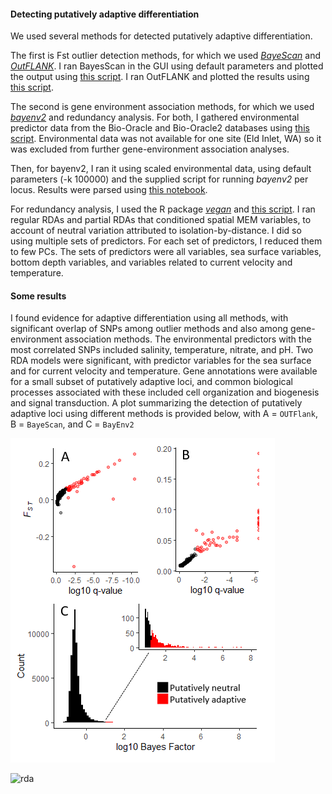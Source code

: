 #### Detecting putatively adaptive differentiation

We used several methods for detected putatively adaptive differentiation.

The first is Fst outlier detection methods, for which we used [*BayeScan*](http://cmpg.unibe.ch/software/BayeScan/) and [*OutFLANK*](http://rstudio-pubs-static.s3.amazonaws.com/305384_9aee1c1046394fb9bd8e449453d72847.html). I ran BayesScan in the GUI using default parameters and plotted the output using [this script](https://github.com/nclowell/SeaCukes/blob/master/4_detecting_adaptive_differentiation/plot_bayescan.R). I ran OutFLANK and plotted the results using [this script](https://github.com/nclowell/SeaCukes/blob/master/4_detecting_adaptive_differentiation/OutFLANK.R).

The second is gene environment association methods, for which we used [*bayenv2*](https://gcbias.org/bayenv/) and redundancy analysis. For both, I gathered environmental predictor data from the Bio-Oracle and Bio-Oracle2 databases using [this script](https://github.com/nclowell/SeaCukes/blob/master/4_detecting_adaptive_differentiation/access_biooracle_for_env_predictors.R). Environmental data was not available for one site (Eld Inlet, WA) so it was excluded from further gene-environment association analyses. 

Then, for bayenv2, I ran it using scaled environmental data, using default parameters (-k 100000) and the supplied script for running *bayenv2* per locus. Results were parsed using [this notebook](https://github.com/nclowell/SeaCukes/blob/master/4_detecting_adaptive_differentiation/parsing_bayenv2_results.ipynb).

For redundancy analysis, I used the R package [*vegan*](https://cran.r-project.org/web/packages/vegan/index.html) and [this script](https://github.com/nclowell/SeaCukes/blob/master/4_detecting_adaptive_differentiation/RDA.R). I ran regular RDAs and partial RDAs that conditioned spatial MEM variables, to account of neutral variation attributed to isolation-by-distance. I did so using multiple sets of predictors. For each set of predictors, I reduced them to few PCs. The sets of predictors were all variables, sea surface variables, bottom depth variables, and variables related to current velocity and temperature.

#### Some results

I found evidence for adaptive differentiation using all methods, with significant overlap of SNPs among outlier methods and also among gene-environment association methods. The environmental predictors with the most correlated SNPs included salinity, temperature, nitrate, and pH. Two RDA models were significant, with predictor variables for the sea surface and for current velocity and temperature. Gene annotations were available for a small subset of putatively adaptive loci, and common biological processes associated with these included cell organization and biogenesis and signal transduction. A plot summarizing the detection of putatively adaptive loci using different methods is provided below, with A = ``OUTFlank``, B = ``BayeScan``, and C = ``BayEnv2``

![putadapt](https://github.com/nclowell/RAD_sea_cucumbers/blob/master/imgs/putadapt_sum.PNG?raw=true)

![rda]()